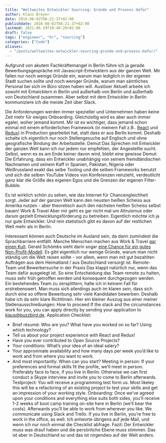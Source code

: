 ```yaml
---
title: "Weltweites Entwickler Sourcing: Gründe und Prozess dafür"
author: Klaus Breyer
date: 2016-08-02T08:21:37+02:00
publishdate: 2016-08-02T08:21:37+02:00
lastmod: 2021-06-29T10:40:29+02:00
draft: false
tags: ["engineer", "hr", "sourcing"]
categories: ["Code"]
aliases:
  - "/posts/weltweites-entwickler-sourcing-grunde-und-prozess-dafur/"
---
```


Aufgrund von akutem Fachkräftemangel in Berlin führe ich ja gerade Bewerbungsgespräche mit Javascript-Entwicklern aus der ganzen Welt. Mir fallen nur noch wenige Gründe ein, warum man lediglich in der eigenen Stadt suchen sollte und noch weniger Gründe, warum man sämtliches Personal bei sich im Büro sitzen haben will.
Auslöser
Aktuell arbeite ich sowohl mit Entwicklern in Berlin und außerhalb von Berlin und außerhalb von Deutschland zusammen. Aber selbst mit dem Entwickler in Berlin kommuniziere ich die meiste Zeit über Slack.

Die Anforderungen werden immer spezieller und Unternehmen haben keine Zeit mehr für ewiges Onboarding. Gleichzeitig wird es aber auch immer egaler, woher jemand kommt.
Mir ist es wichtiger, dass jemand schon einmal mit einem erforderlichen Framework (in meinem Fall z.B.. [React](https://facebook.github.io/react/) und [Redux](https://github.com/reactjs/redux)) in Production gearbeitet hat, statt dass er aus Berlin kommt. Deshalb schalte ich eigentlich nur noch Stellengesuche auf Englisch und ohne geografische Bindung der Arbeitsstelle.
Demut
Das Sprechen mit Entwickler der ganzen Welt kann ich nur jedem nur empfehlen, der Angestellte sucht. Selbst, wenn es es am Ende keiner davon wird, bleibt eine gewisse Demut: Die Erfahrung, dass ein Entwickler unabhängig von seinem fremdländischen Nachnamen und seinem Kaff in Spanien, Pakistan, Nigeria oder Weißrussland exakt das selbe Tooling und die selben Frameworks benutzt und sich die selben YouTube Videos von Konferenzen reinzieht, verdeutlicht ganz klar die Größe des eigenen Egos und die Grenzen der eigenen Filter-Bubble.

Es ist wirklich schön zu sehen, wie das Internet für Chancengleichheit sorgt. Jeder auf der ganzen Welt kann den neusten heißen Scheiss aus Amerika nutzen - aber theoretisch auch den nächsten heißen Scheiss selbst bauen!
Work & Travel
Aber mir geht es gar nicht mal um Altruismus oder darum gezielt Entwicklungsförderung zu betreiben. Eigentlich möchte ich ja nur gute Entwickler. Und rein statistisch gibt es davon auf der restlichen Welt mehr als in Berlin.

Interessant können auch Deutsche im Ausland sein, da dann zumindest die Sprachbarriere entfällt. Manche Menschen machen aus Work & Travel [gar einen Kult](http://www.backpackinghacks.de/weltreise-kosten/). Gerald Schömbs sieht darin sogar [eine Chance für ein gutes Non-Profit-Modell](https://www.coboat.org/). Es gibt eigentlich nur wenige Gründe, warum man nicht ständig um die Welt reisen sollte - vor allem, wenn man mit gut bezahlten Aufträgen aus dem Heimatland / aus Deutschland versorgt ist.
Remote-Team und Bewerbersuche in der Praxis
Das klappt natürlich nur, wenn das Team dafür ausgelegt ist. So eine Entscheidung das Team remote zu halten, muss sehr früh getroffen werden und konsequent durchgezogen werden. Ein bestehendes Team zu zersplittern, halte ich in keinem Fall für erstrebenswert.
Man muss sich allerdings auch im klaren sein, dass sich durch eine so offene Bewerbung sehr viele Kandidaten bewerben. Deshalb habe ich da sehr klare Richtlinien. Hier ein kleiner Auszug aus einer meiner Stellenausschreibungen:
How to proceed
If the stack and the circumstances work for you, you can apply directly by sending your application to klaus@buzzbird.de.
Application Checklist:

- Brief résumé: Who are you? What have you worked on so far? Using which technology?
- Tell us about your project experience with React and Redux!
- Have you ever contributed to Open Source Projects?
- Your conditions: What’s your idea of an ideal salary?
- Your approximate availability and how many days per week you’d like to work and from where you want to work.
- And most importantly: When can you start?
  Meeting in person:
  If your preferences and formal skills fit the profile, we’ll meet in person. Preferably face to face, if you live in Berlin. Otherwise we can first conduct a Skype interview and invite you to come to Berlin afterwards.
  Testproject:
  You will receive a programming test form us. Most likeley this will be a refactoring of an existing project to test your skills and get an impression of your working style.
  Onboarding:
  Once we’ve agreed upon your conditions and everything else suits both sides, you’ll receive 1-2 weeks of boot camp training on-site here in Berlin (we’ll bear the costs). Afterwards you’ll be able to work from wherever you like. We communicate using Slack and Trello. If you live in Berlin, you’re free to work in the office, as well.
  Ich antworte übrigens auf jede Mail, und wenn ich nur noch einmal die Checklist abfrage.
  Fazit:
  Der Entwickler muss was drauf haben und die persönliche Ebene muss stimmen. Das ist aber in Deutschland so und das ist nirgendwo auf der Welt anders.
